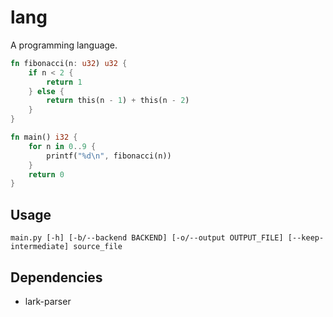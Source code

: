 # lang

A programming language.

```rust
fn fibonacci(n: u32) u32 {
    if n < 2 {
        return 1
    } else {
        return this(n - 1) + this(n - 2)
    }
}

fn main() i32 {
    for n in 0..9 {
        printf("%d\n", fibonacci(n))
    }
    return 0
}
```

## Usage

`main.py [-h] [-b/--backend BACKEND] [-o/--output OUTPUT_FILE] [--keep-intermediate] source_file`

## Dependencies

- lark-parser